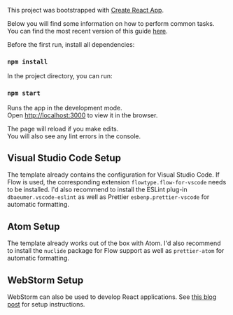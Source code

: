 This project was bootstrapped with [Create React App](https://github.com/facebookincubator/create-react-app).

Below you will find some information on how to perform common tasks.<br>
You can find the most recent version of this guide [here](https://github.com/facebookincubator/create-react-app/blob/master/packages/react-scripts/template/README.md).

Before the first run, install all dependencies:

### `npm install`

In the project directory, you can run:

### `npm start`

Runs the app in the development mode.<br>
Open [http://localhost:3000](http://localhost:3000) to view it in the browser.

The page will reload if you make edits.<br>
You will also see any lint errors in the console.

## Visual Studio Code Setup

The template already contains the configuration for Visual Studio Code. If Flow is used, the corresponding extension `flowtype.flow-for-vscode` needs to be installed. I'd also recommend to install the ESLint plug-in `dbaeumer.vscode-eslint` as well as Prettier `esbenp.prettier-vscode` for automatic formatting.

## Atom Setup

The template already works out of the box with Atom. I'd also recommend to install the `nuclide` package for Flow support as well as `prettier-atom` for automatic formatting.

## WebStorm Setup

WebStorm can also be used to develop React applications. See [this blog post](https://blog.jetbrains.com/webstorm/2016/11/using-flow-in-webstorm/) for setup instructions.
